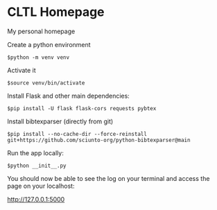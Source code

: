 # CLTL Homepage


My personal homepage

Create a python environment

`$python -m venv venv`

Activate it

`$source venv/bin/activate`

Install Flask and other main dependencies:

`$pip install -U flask flask-cors requests pybtex `

Install bibtexparser (directly from git)

`$pip install --no-cache-dir --force-reinstall git+https://github.com/sciunto-org/python-bibtexparser@main`

Run the app locally:

`$python __init__.py`

You should now be able to see the log on your terminal and access the page on your localhost:

http://127.0.0.1:5000